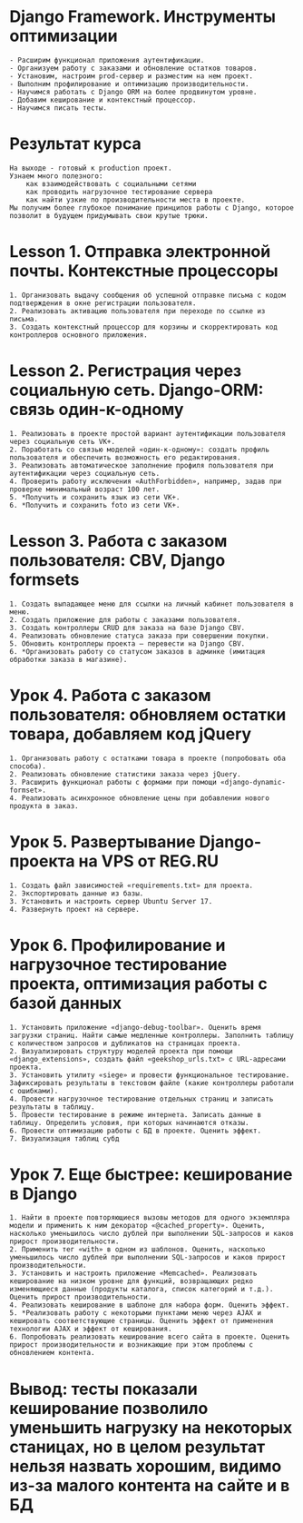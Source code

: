 # Django Framework. Инструменты оптимизации

    - Расширим функционал приложения аутентификации. 
    - Организуем работу с заказами и обновление остатков товаров. 
    - Установим, настроим prod-сервер и разместим на нем проект. 
    - Выполним профилирование и оптимизацию производительности.
    - Научимся работать с Django ORM на более продвинутом уровне. 
    - Добавим кеширование и контекстный процессор. 
    - Научимся писать тесты.

# Результат курса

    На выходе - готовый к production проект.
    Узнаем много полезного: 
        как взаимодействовать с социальными сетями
        как проводить нагрузочное тестирование сервера
        как найти узкие по производительности места в проекте.
    Мы получим более глубокое понимание принципов работы с Django, которое позволит в будущем придумывать свои крутые трюки.

# Lesson 1. Отправка электронной почты. Контекстные процессоры

    1. Организовать выдачу сообщения об успешной отправке письма с кодом подтверждения в окне регистрации пользователя.
    2. Реализовать активацию пользователя при переходе по ссылке из письма.
    3. Создать контекстный процессор для корзины и скорректировать код контроллеров основного приложения.

# Lesson 2. Регистрация через социальную сеть. Django-ORM: связь один-к-одному

    1. Реализовать в проекте простой вариант аутентификации пользователя через социальную сеть VK+.
    2. Поработать со связью моделей «один-к-одному»: создать профиль пользователя и обеспечить возможность его редактирования.
    3. Реализовать автоматическое заполнение профиля пользователя при аутентификации через социальную сеть.
    4. Проверить работу исключения «AuthForbidden», например, задав при проверке минимальный возраст 100 лет.
    5. *Получить и сохранить язык из сети VK+.
    6. *Получить и сохранить foto из сети VK+.

# Lesson 3. Работа с заказом пользователя: CBV, Django formsets
    1. Создать выпадающее меню для ссылки на личный кабинет пользователя в меню.
    2. Создать приложение для работы с заказами пользователя.
    3. Создать контроллеры CRUD для заказа на базе Django CBV.
    4. Реализовать обновление статуса заказа при совершении покупки.
    5. Обновить контроллеры проекта – перевести на Django CBV.
    6. *Организовать работу со статусом заказов в админке (имитация обработки заказа в магазине).

# Урок 4. Работа с заказом пользователя: обновляем остатки товара, добавляем код jQuery
    1. Организовать работу с остатками товара в проекте (попробовать оба способа).
    2. Реализовать обновление статистики заказа через jQuery.
    3. Расширить функционал работы с формами при помощи «django-dynamic-formset».
    4. Реализовать асинхронное обновление цены при добавлении нового продукта в заказ.

# Урок 5. Развертывание Django-проекта на VPS от REG.RU
    1. Создать файл зависимостей «requirements.txt» для проекта.
    2. Экспортировать данные из базы.
    3. Установить и настроить сервер Ubuntu Server 17.
    4. Развернуть проект на сервере.

# Урок 6. Профилирование и нагрузочное тестирование проекта, оптимизация работы с базой данных
    1. Установить приложение «django-debug-toolbar». Оценить время загрузки страниц. Найти самые медленные контроллеры. Заполнить таблицу с количеством запросов и дубликатов на страницах проекта.
    2. Визуализировать структуру моделей проекта при помощи «django_extensions», создать файл «geekshop_urls.txt» с URL-адресами проекта.
    3. Установить утилиту «siege» и провести функциональное тестирование. Зафиксировать результаты в текстовом файле (какие контроллеры работали с ошибками).
    4. Провести нагрузочное тестирование отдельных страниц и записать результаты в таблицу.
    5. Провести тестирование в режиме интернета. Записать данные в таблицу. Определить условия, при которых начинаются отказы.
    6. Провести оптимизацию работы с БД в проекте. Оценить эффект.
    7. Визуализация таблиц субд

# Урок 7. Еще быстрее: кеширование в Django
    1. Найти в проекте повторяющиеся вызовы методов для одного экземпляра модели и применить к ним декоратор «@cached_property». Оценить, насколько уменьшилось число дублей при выполнении SQL-запросов и каков прирост производительности.
    2. Применить тег «with» в одном из шаблонов. Оценить, насколько уменьшилось число дублей при выполнении SQL-запросов и каков прирост производительности.
    3. Установить и настроить приложение «Memcached». Реализовать кеширование на низком уровне для функций, возвращающих редко изменяющиеся данные (продукты каталога, список категорий и т.д.). Оценить прирост производительности.
    4. Реализовать кеширование в шаблоне для набора форм. Оценить эффект.
    5. *Реализовать работу с некоторыми пунктами меню через AJAX и кешировать соответствующие страницы. Оценить эффект от применения технологии AJAX и эффект от кеширования.
    6. Попробовать реализовать кеширование всего сайта в проекте. Оценить прирост производительности и возникающие при этом проблемы с обновлением контента.

# Вывод: тесты показали кеширование позволило уменьшить нагрузку на некоторых станицах, но в целом результат нельзя назвать хорошим, видимо из-за малого контента на сайте и в БД























